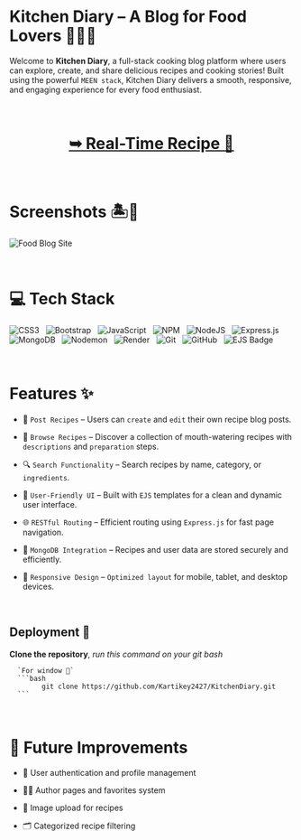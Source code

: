 # Kitchen Diary – A Blog for Food Lovers 🍳🍲🥖

Welcome to **Kitchen Diary**, a full-stack cooking blog platform where users can explore, create, and share delicious recipes and cooking stories! Built using the powerful `MEEN stack`, Kitchen Diary delivers a smooth, responsive, and engaging experience for every food enthusiast.


<br/>

<h1 align="center"> 

<a href="https://kitchendiary.onrender.com/"><strong> ➥ Real-Time Recipe 🍔
</strong></a>
</h1>

<br/>


# Screenshots 🏝️🍹

<!-- ![image](https://github.com/user-attachments/assets/6e2f8ad4-89fd-48bb-abfd-9d751adb53a8)
![image](https://github.com/user-attachments/assets/c61edf74-9f86-4494-a813-2882142d7c63)
![image](https://github.com/user-attachments/assets/47ca6e5a-52a0-4dc3-afb4-035febd81676)
![image](https://github.com/user-attachments/assets/28bbc19e-001a-4335-90b5-a3ed0c2e8a73) -->
![Food Blog Site](https://github.com/user-attachments/assets/8f443fd8-c5dd-4fa2-bcd2-785dcc1c39e4)

<br/>

# 💻 Tech Stack 

![CSS3](https://img.shields.io/badge/css3-%231572B6.svg?style=for-the-badge&logo=css3&logoColor=white) &nbsp;  ![Bootstrap](https://img.shields.io/badge/bootstrap-%238511FA.svg?style=for-the-badge&logo=bootstrap&logoColor=white) &nbsp; ![JavaScript](https://img.shields.io/badge/javascript-%23323330.svg?style=for-the-badge&logo=javascript&logoColor=%23F7DF1E) &nbsp; ![NPM](https://img.shields.io/badge/NPM-%23CB3837.svg?style=for-the-badge&logo=npm&logoColor=white) &nbsp; ![NodeJS](https://img.shields.io/badge/node.js-6DA55F?style=for-the-badge&logo=node.js&logoColor=white) &nbsp; ![Express.js](https://img.shields.io/badge/express.js-%23404d59.svg?style=for-the-badge&logo=express&logoColor=%2361DAFB) &nbsp; ![MongoDB](https://img.shields.io/badge/MongoDB-%234ea94b.svg?style=for-the-badge&logo=mongodb&logoColor=white) &nbsp; ![Nodemon](https://img.shields.io/badge/NODEMON-%23323330.svg?style=for-the-badge&logo=nodemon&logoColor=%BBDEAD) &nbsp; ![Render](https://img.shields.io/badge/Render-%46E3B7.svg?style=for-the-badge&logo=render&logoColor=white) &nbsp; ![Git](https://img.shields.io/badge/git-%23F05033.svg?style=for-the-badge&logo=git&logoColor=white) &nbsp; ![GitHub](https://img.shields.io/badge/github-%23121011.svg?style=for-the-badge&logo=github&logoColor=white) &nbsp; ![EJS Badge](https://img.shields.io/badge/EJS-B4CA65?logo=ejs&logoColor=fff&style=for-the-badge)

<br/>

# Features ✨

- 📝 `Post Recipes` – Users can `create` and `edit` their own recipe blog posts.

- 🍴 `Browse Recipes` – Discover a collection of mouth-watering recipes with `descriptions` and `preparation` steps.

- 🔍 `Search Functionality` – Search recipes by name, category, or `ingredients`.

- 👥 `User-Friendly UI` – Built with `EJS` templates for a clean and dynamic user interface.

- 🌐 `RESTful Routing` – Efficient routing using `Express.js` for fast page navigation.

- 📂 `MongoDB Integration` – Recipes and user data are stored securely and efficiently.

- 📱 `Responsive Design` – `Optimized layout` for mobile, tablet, and desktop devices.


<br/>

## Deployment 🚀

 **Clone the repository**, *run this command on your git bash*

      `For window 🍥`
      ```bash
            git clone https://github.com/Kartikey2427/KitchenDiary.git
      ```


<br/>


# 🌱 Future Improvements

- 👤 User authentication and profile management

- 🧑‍🍳 Author pages and favorites system

- 📸 Image upload for recipes

- 🗂️ Categorized recipe filtering



























































